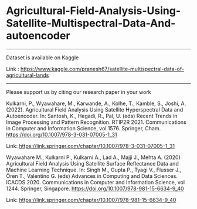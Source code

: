 # Agricultural-Field-Analysis-Using-Satellite-Multispectral-Data-And-autoencoder
***

Dataset is available on Kaggle

Link : https://www.kaggle.com/pranesh67/satellite-multispectral-data-of-agricultural-lands

***

Please support us by citing our research paper in your work

Kulkarni, P., Wyawahare, M., Karwande, A., Kolhe, T., Kamble, S., Joshi, A. (2022). Agricultural Field Analysis Using Satellite Hyperspectral Data and Autoencoder. In: Santosh, K., Hegadi, R., Pal, U. (eds) Recent Trends in Image Processing and Pattern Recognition. RTIP2R 2021. Communications in Computer and Information Science, vol 1576. Springer, Cham. https://doi.org/10.1007/978-3-031-07005-1_31

Link: https://link.springer.com/chapter/10.1007/978-3-031-07005-1_31


Wyawahare M., Kulkarni P., Kulkarni A., Lad A., Majji J., Mehta A. (2020) Agricultural Field Analysis Using Satellite Surface Reflectance Data and Machine Learning Technique. In: Singh M., Gupta P., Tyagi V., Flusser J., Ören T., Valentino G. (eds) Advances in Computing and Data Sciences. ICACDS 2020. Communications in Computer and Information Science, vol 1244. Springer, Singapore. https://doi.org/10.1007/978-981-15-6634-9_40

Link: https://link.springer.com/chapter/10.1007/978-981-15-6634-9_40
